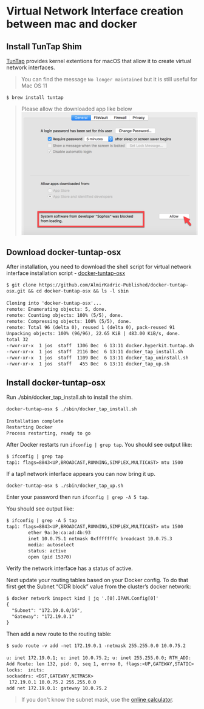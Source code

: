# Virtual Network Interface creation between mac and docker

## Install TunTap Shim
[TunTap](http://tuntaposx.sourceforge.net/) provides kernel extentions for macOS that allow it to create virtual network interfaces. 

> You can find the message `No longer maintained` but it is still useful for Mac OS 11

```shell
$ brew install tuntap
```
> Please allow the downloaded app like below
  ![allow-unidentified-app](../../images/tuntap-unidentified-app-allowed.png)

## Download docker-tuntap-osx
After installation, you need to download the shell script for virtual network interface installation script - [docker-tuntap-osx](https://github.com/AlmirKadric-Published/docker-tuntap-osx)

```shell
$ git clone https://github.com/AlmirKadric-Published/docker-tuntap-osx.git && cd docker-tuntap-osx && ls -l sbin

Cloning into 'docker-tuntap-osx'...
remote: Enumerating objects: 5, done.
remote: Counting objects: 100% (5/5), done.
remote: Compressing objects: 100% (5/5), done.
remote: Total 96 (delta 0), reused 1 (delta 0), pack-reused 91
Unpacking objects: 100% (96/96), 22.65 KiB | 483.00 KiB/s, done.
total 32
-rwxr-xr-x  1 jos  staff  1306 Dec  6 13:11 docker.hyperkit.tuntap.sh
-rwxr-xr-x  1 jos  staff  2116 Dec  6 13:11 docker_tap_install.sh
-rwxr-xr-x  1 jos  staff  1109 Dec  6 13:11 docker_tap_uninstall.sh
-rwxr-xr-x  1 jos  staff   455 Dec  6 13:11 docker_tap_up.sh
```

## Install docker-tuntap-osx

Run ./sbin/docker_tap_install.sh to install the shim.

```shell
docker-tuntap-osx $ ./sbin/docker_tap_install.sh

Installation complete
Restarting Docker
Process restarting, ready to go
```

After Docker restarts run `ifconfig | grep tap`. You should see output like:

```shell
$ ifconfig | grep tap
tap1: flags=8843<UP,BROADCAST,RUNNING,SIMPLEX,MULTICAST> mtu 1500
```

If a tap1 network interface appears you can now bring it up.

```shell
docker-tuntap-osx $ ./sbin/docker_tap_up.sh
```

Enter your password then run `ifconfig | grep -A 5 tap`.

You should see output like:

```shell
$ ifconfig | grep -A 5 tap
tap1: flags=8843<UP,BROADCAST,RUNNING,SIMPLEX,MULTICAST> mtu 1500
        ether 9a:3e:ca:ad:4b:93 
        inet 10.0.75.1 netmask 0xfffffffc broadcast 10.0.75.3
        media: autoselect
        status: active
        open (pid 15370)
```

Verify the network interface has a status of active.

Next update your routing tables based on your Docker config. To do that first get the Subnet “CIDR block” value from the cluster’s docker network:

```shell
$ docker network inspect kind | jq '.[0].IPAM.Config[0]'
{
  "Subnet": "172.19.0.0/16",
  "Gateway": "172.19.0.1"
}
```

Then add a new route to the routing table:

```shell
$ sudo route -v add -net 172.19.0.1 -netmask 255.255.0.0 10.0.75.2

u: inet 172.19.0.1; u: inet 10.0.75.2; u: inet 255.255.0.0; RTM_ADD: Add Route: len 132, pid: 0, seq 1, errno 0, flags:<UP,GATEWAY,STATIC>
locks:  inits:
sockaddrs: <DST,GATEWAY,NETMASK>
 172.19.0.1 10.0.75.2 255.255.0.0
add net 172.19.0.1: gateway 10.0.75.2
```

> If you don't know the subnet mask, use the [online calculator](https://networkcalc.com/subnet-calculator/172.19.0.0/16).


